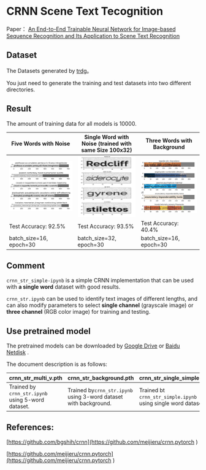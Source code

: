# CRNN Scene Text Tecognition

Paper： 
[An End-to-End Trainable Neural Network for Image-based Sequence Recognition and Its Application to Scene Text Recognition](http://arxiv.org/abs/1507.05717)

## Dataset

 The Datasets generated by [trdg](https://github.com/Belval/TextRecognitionDataGenerator)。

You just need to generate the training and test datasets into two different directories.

## Result

The amount of training data for all models is 10000.

| Five Words with Noise   | Single Word with Noise (trained with same Size 100x32) | Three Words with Background |
| ----------------------- | ------------------------------------------------------ | --------------------------- |
| ![](./img/5-words.png)  | ![](./img/1-word.png)                                  | ![](./img/3-words.png)      |
| Test Accuracy: 92.5%    | Test Accuracy: 93.5%                                   | Test Accuracy: 40.4%        |
| batch_size=16, epoch=30 | batch_size=32, epoch=30                                | batch_size=16, epoch=30     |

## Comment

`crnn_str_simple-ipynb` is a simple CRNN implementation that can be used with **a single word** dataset with good results.

`crnn_str.ipynb` can be used to identify text images of different lengths, and can also modify parameters to select **single channel** (grayscale image) or **three channel** (RGB color image)  for training and testing.

## Use pretrained model

The pretrained models can be downloaded by [Google Drive](https://drive.google.com/drive/folders/12qHk8XSFvcwkC8UKYrpkFznX2U0Q1drV?usp=drive_link) or [Baidu Netdisk](https://pan.baidu.com/s/1DNJ46qsmVfj5bcLQEQLxSg?pwd=nw9x) .

The document description is as follows:

| crnn_str_multi_v.pth                            | crnn_str_background.pth                                      | crnn_str_single_simple.pth                                  |
| ----------------------------------------------- | ------------------------------------------------------------ | ----------------------------------------------------------- |
| Trained by `crnn_str.ipynb` using 5-word dataset. | Trained by`crnn_str.ipynb` using 3-word dataset with background. | Trained bt `crnn_str_simple.ipynb` using single word dataset. |

## References:

[https://github.com/bgshih/crnn](https://github.com/meijieru/crnn.pytorch
)

[https://github.com/meijieru/crnn.pytorch](https://github.com/meijieru/crnn.pytorch
)

